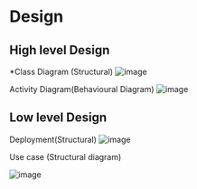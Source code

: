 # Design
## High level Design
*Class Diagram (Structural)
![image](https://user-images.githubusercontent.com/94336423/143027464-67553869-cc8d-48dd-bfa4-5a7b37ba2855.png)

Activity Diagram(Behavioural Diagram)
![image](https://user-images.githubusercontent.com/94336423/143027037-6f3f8218-483d-46b7-8b3e-6cab665dd5fd.png)
## Low level Design
Deployment(Structural)
![image](https://user-images.githubusercontent.com/94336423/143027196-1fdfbcfb-c094-4d7e-a584-e040a57f9e56.png)

Use case (Structural diagram)


![image](https://user-images.githubusercontent.com/94336423/143027850-e6d29db0-2692-40ab-af38-f155e13534e2.png)


